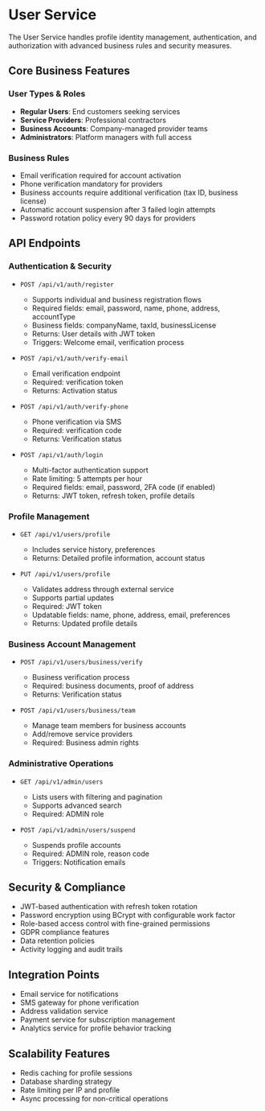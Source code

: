 # User Service

The User Service handles profile identity management, authentication, and authorization with advanced business rules and security measures.

## Core Business Features

### User Types & Roles
- **Regular Users**: End customers seeking services
- **Service Providers**: Professional contractors
- **Business Accounts**: Company-managed provider teams
- **Administrators**: Platform managers with full access

### Business Rules
- Email verification required for account activation
- Phone verification mandatory for providers
- Business accounts require additional verification (tax ID, business license)
- Automatic account suspension after 3 failed login attempts
- Password rotation policy every 90 days for providers

## API Endpoints

### Authentication & Security
- `POST /api/v1/auth/register`
  - Supports individual and business registration flows
  - Required fields: email, password, name, phone, address, accountType
  - Business fields: companyName, taxId, businessLicense
  - Returns: User details with JWT token
  - Triggers: Welcome email, verification process

- `POST /api/v1/auth/verify-email`
  - Email verification endpoint
  - Required: verification token
  - Returns: Activation status

- `POST /api/v1/auth/verify-phone`
  - Phone verification via SMS
  - Required: verification code
  - Returns: Verification status

- `POST /api/v1/auth/login`
  - Multi-factor authentication support
  - Rate limiting: 5 attempts per hour
  - Required fields: email, password, 2FA code (if enabled)
  - Returns: JWT token, refresh token, profile details

### Profile Management
- `GET /api/v1/users/profile`
  - Includes service history, preferences
  - Returns: Detailed profile information, account status

- `PUT /api/v1/users/profile`
  - Validates address through external service
  - Supports partial updates
  - Required: JWT token
  - Updatable fields: name, phone, address, email, preferences
  - Returns: Updated profile details

### Business Account Management
- `POST /api/v1/users/business/verify`
  - Business verification process
  - Required: business documents, proof of address
  - Returns: Verification status

- `POST /api/v1/users/business/team`
  - Manage team members for business accounts
  - Add/remove service providers
  - Required: Business admin rights

### Administrative Operations
- `GET /api/v1/admin/users`
  - Lists users with filtering and pagination
  - Supports advanced search
  - Required: ADMIN role

- `POST /api/v1/admin/users/suspend`
  - Suspends profile accounts
  - Required: ADMIN role, reason code
  - Triggers: Notification emails

## Security & Compliance
- JWT-based authentication with refresh token rotation
- Password encryption using BCrypt with configurable work factor
- Role-based access control with fine-grained permissions
- GDPR compliance features
- Data retention policies
- Activity logging and audit trails

## Integration Points
- Email service for notifications
- SMS gateway for phone verification
- Address validation service
- Payment service for subscription management
- Analytics service for profile behavior tracking

## Scalability Features
- Redis caching for profile sessions
- Database sharding strategy
- Rate limiting per IP and profile
- Async processing for non-critical operations